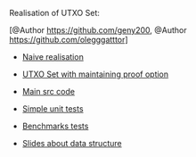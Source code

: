 Realisation of UTXO Set:

[@Author https://github.com/geny200, @Author https://github.com/olegggatttor]

* [Naive realisation](https://github.com/geny200/UTXOSet/blob/master/src/UTXOSet/UTXOSetImpl.java)
* [UTXO Set with maintaining proof option](https://github.com/geny200/UTXOSet/blob/master/src/UTXOSet/UTXOSetProofImpl.java)

* [Main src code](src/UTXOSet)

* [Simple unit tests](test/base)
* [Benchmarks tests](test/Benchmarks)

* [Slides about data structure](Utreexo.pptx)
